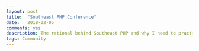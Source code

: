 ```yaml
---
layout: post
title:  "Southeast PHP Conference"
date:   2018-02-05
comments: yes
description: The rational behind Southeast PHP and why I need to practice what I preach
tags: Community 
---
```

